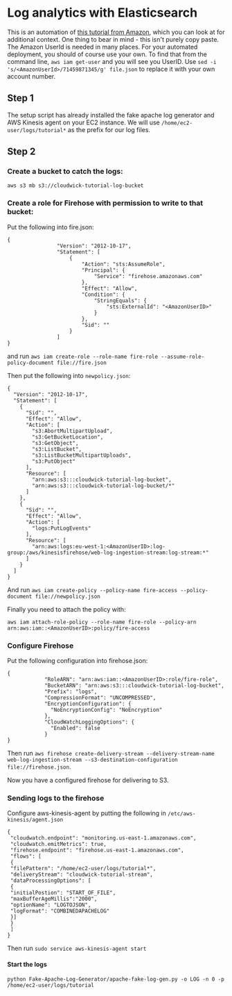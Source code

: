 # Log analytics with Elasticsearch

This is an automation of [this tutorial from Amazon](https://d0.awsstatic.com/Projects/P4113850/aws-projects_build-log-analytics-solution-on-aws.pdf), which you can look at for additional context.  One thing to bear in mind - this isn't purely copy paste.  The Amazon UserId is needed in many places.  For your automated deployment, you should of course use your own. To find that from the command line, `aws iam get-user` and you will see you UserID. Use `sed -i 's/<AmazonUserId>/71459871345/g' file.json` to replace it with your own account number.

## Step 1

The setup script has already installed the fake apache log generator and AWS Kinesis agent on your EC2 instance. We will use `/home/ec2-user/logs/tutorial*` as the prefix for our log files.

## Step 2

### Create a bucket to catch the logs:

`aws s3 mb s3://cloudwick-tutorial-log-bucket`

### Create a role for Firehose with permission to write to that bucket:

Put the following into fire.json:
```
{
                "Version": "2012-10-17", 
                "Statement": [
                    {
                        "Action": "sts:AssumeRole", 
                        "Principal": {
                            "Service": "firehose.amazonaws.com"
                        }, 
                        "Effect": "Allow", 
                        "Condition": {
                            "StringEquals": {
                                "sts:ExternalId": "<AmazonUserID>"
                            }
                        }, 
                        "Sid": ""
                    }
                ]
}
```

and run `aws iam create-role --role-name fire-role --assume-role-policy-document file://fire.json`


Then put the following into `newpolicy.json`:
```
{
  "Version": "2012-10-17",
  "Statement": [
    {
      "Sid": "",
      "Effect": "Allow",
      "Action": [
        "s3:AbortMultipartUpload",
        "s3:GetBucketLocation",
        "s3:GetObject",
        "s3:ListBucket",
        "s3:ListBucketMultipartUploads",
        "s3:PutObject"
      ],
      "Resource": [
        "arn:aws:s3:::cloudwick-tutorial-log-bucket",
        "arn:aws:s3:::cloudwick-tutorial-log-bucket/*"
      ]
    },
    {
      "Sid": "",
      "Effect": "Allow",
      "Action": [
        "logs:PutLogEvents"
      ],
      "Resource": [
        "arn:aws:logs:eu-west-1:<AmazonUserID>:log-group:/aws/kinesisfirehose/web-log-ingestion-stream:log-stream:*"
      ]
    }
  ]
}
```

And run `aws iam create-policy --policy-name fire-access --policy-document file://newpolicy.json`


Finally you need to attach the policy with:

```
aws iam attach-role-policy --role-name fire-role --policy-arn arn:aws:iam::<AmazonUserID>:policy/fire-access
```


### Configure Firehose

Put the following configuration into firehose.json:

```
{
            "RoleARN": "arn:aws:iam::<AmazonUserID>:role/fire-role",
            "BucketARN": "arn:aws:s3:::cloudwick-tutorial-log-bucket",
            "Prefix": "logs",
            "CompressionFormat": "UNCOMPRESSED",
            "EncryptionConfiguration": {
              "NoEncryptionConfig": "NoEncryption"
            },
            "CloudWatchLoggingOptions": {
              "Enabled": false
            }
}
```
Then run `aws firehose create-delivery-stream --delivery-stream-name web-log-ingestion-stream --s3-destination-configuration file://firehose.json`.

Now you have a configured firehose for delivering to S3.

### Sending logs to the firehose

Configure aws-kinesis-agent by putting the following in `/etc/aws-kinesis/agent.json`

```
{
 "cloudwatch.endpoint": "monitoring.us-east-1.amazonaws.com",
 "cloudwatch.emitMetrics": true,
 "firehose.endpoint": "firehose.us-east-1.amazonaws.com",
 "flows": [
 {
 "filePattern": "/home/ec2-user/logs/tutorial*",
 "deliveryStream": "cloudwick-tutorial-stream",
 "dataProcessingOptions": [
 {
 "initialPostion": "START_OF_FILE",
 "maxBufferAgeMillis":"2000",
 "optionName": "LOGTOJSON",
 "logFormat": "COMBINEDAPACHELOG"
 }]
 }
 ]
}
```

Then run `sudo service aws-kinesis-agent start`

#### Start the logs
`python Fake-Apache-Log-Generator/apache-fake-log-gen.py -o LOG -n 0 -p /home/ec2-user/logs/tutorial`
